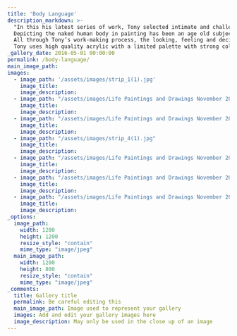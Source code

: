 ```yaml
---
title: 'Body Language'
description_markdown: >-
  "In this his latest series of work, Tony selected intimate and challenging body positions to explore and celebrate the variety of emotions generated by their complex permutations. His choice of unusual flesh tones are combined with strength of line and emphasis of volume. With his contemporary approach to life painting and drawing, Tony’s semi abstract compositions express not only his feelings about his models, but also his interpretation of the model’s body language. 
  Depicting the naked human body in painting has been an age old subject of artists, but, in Tony’s view, has been perceived by the public with ambivalence. For instance, in the Middle Ages, the only opportunity to see them was in churches and other religious painting.  Later it was the subject for many famous artists but mainly seen in art galleries, apparently being considered unsuitable for private houses. Tony is concerned that this attitude still persists and feels it is strange given that in the 21st century the naked body is increasingly omnipresent in advertising, television, films and magazines. Irritated by the apparent reaction of embarrassment to seeing a painted nude in a private house, he can only surmise that this anomaly persists either due to selective hypocrisy or fear of being thought to have salacious motivation. Tony’s work challenges this attitude, communicating his uninhibited enjoyment of the human form through his bold and expressive paintings and drawings.
  All through Tony’s work-making process, the looking, feeling and decision making take far longer than the execution. Monet commented that there was nothing spontaneous about his work. The difference for Tony is that the final mark- makings have to be decisive in order to achieve the vitality essential to his work. He paints directly with live models whose slight movements provide subtle changes in line and shape which are not available from photographs. The models contribute to the selection of the poses. Their interest in the paintings as they develop provides an inter-active process contributing to the vivacity of the work. 
  Tony uses high quality acrylic with a limited palette with strong colours in unusual combinations. Taking paint straight from the pot, avoiding the dulling effect of mixing with water, he paints on stretched canvas. His strong, positive gestural marks produce depth and ambiguity. Fluid brush strokes combined with patience and determination, gently evoke the arousing essence of the female nude. Approaching the form with sensitivity has created a beautifully alluring and provocative collection of paintings."
_gallery_date: 2016-05-01 00:00:00
permalink: /body-language/
main_image_path: 
images:
  - image_path: '/assets/images/strip_1(1).jpg'
    image_title: 
    image_description: 
  - image_path: "/assets/images/Life Paintings and Drawings November 2011 063.jpg"
    image_title: 
    image_description: 
  - image_path: "/assets/images/Life Paintings and Drawings November 2011 050(4).jpg"
    image_title: 
    image_description: 
  - image_path: "/assets/images/strip_4(1).jpg"
    image_title: 
    image_description: 
  - image_path: "/assets/images/Life Paintings and Drawings November 2011 047.jpg"
    image_title: 
    image_description: 
  - image_path: "/assets/images/Life Paintings and Drawings November 2011 061(1).jpg"
    image_title: 
    image_description: 
  - image_path: "/assets/images/Life Paintings and Drawings November 2011 045.jpg"
    image_title: 
    image_description: 
_options:
  image_path:
    width: 1200
    height: 1200
    resize_style: "contain"
    mime_type: "image/jpeg"
  main_image_path:
    width: 1200
    height: 800
    resize_style: "contain"
    mime_type: "image/jpeg"
_comments:
  title: Gallery title
  permalink: Be careful editing this
  main_image_path: Image used to represent your gallery
  images: Add and edit your gallery images here
  image_description: May only be used in the close up of an image
---
```

